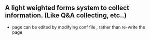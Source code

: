 ## A light weighted forms system to collect information. (Like Q&A collecting, etc..)
- page can be edited by modifying conf file , rather than re-write the page.

